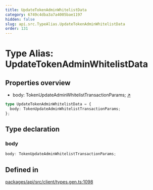 ```yaml
---
title: UpdateTokenAdminWhitelistData
category: 6749c4dba3a7a4005bae1197
hidden: false
slug: api.src.TypeAlias.UpdateTokenAdminWhitelistData
order: 131
---
```


# Type Alias: UpdateTokenAdminWhitelistData

## Properties overview

- body:  TokenUpdateAdminWhitelistTransactionParams; [↗](#body)

```ts
type UpdateTokenAdminWhitelistData = {
  body: TokenUpdateAdminWhitelistTransactionParams;
};
```

## Type declaration

### body

```ts
body: TokenUpdateAdminWhitelistTransactionParams;
```

## Defined in

[packages/api/src/client/types.gen.ts:1098](https://github.com/zkcloudworker/minatokens-lib/blob/main/packages/api/src/client/types.gen.ts#L1098)
